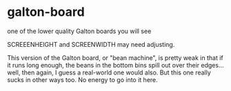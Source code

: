 # galton-board
one of the lower quality Galton boards you will see

SCREEENHEIGHT and SCREENWIDTH may need adjusting.

This version of the Galton board, or "bean machine", is pretty weak in that if it runs long enough, the beans in the bottom bins spill out over their edges... well, then again, I guess a real-world one would also. But this one really sucks in other ways too. No energy to go into it here.


